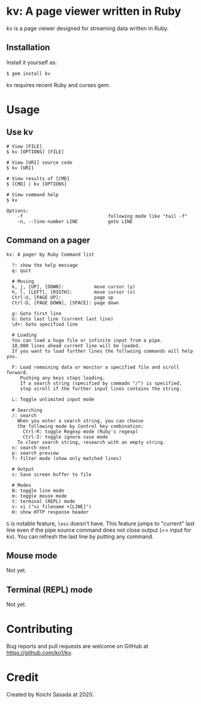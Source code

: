 # kv: A page viewer written in Ruby

kv is a page viewer designed for streaming data written in Ruby.

## Installation

Install it yourself as:

    $ gem install kv

kv requires recent Ruby and curses gem.

# Usage

## Use kv

```
# View [FILE]
$ kv [OPTIONS] [FILE]

# View [URI] source code
$ kv [URI]

# View results of [CMD]
$ [CMD] | kv [OPTIONS]

# View command help
$ kv

Options:
    -f                               following mode like "tail -f"
    -n, --line-number LINE           goto LINE
```

## Command on a pager

```
kv: A pager by Ruby Command list

  ?: show the help message
  q: quit

  # Moving
  k, j, [UP], [DOWN]:           move cursor (y)
  h, l, [LEFT], [RIGTH]:        move cursor (x)
  Ctrl-U, [PAGE UP]:            page up
  Ctrl-D, [PAGE DOWN], [SPACE]: page down

  g: Goto first line
  G: Goto last line (current last line)
  \d+: Goto specified line

  # Loading
  You can load a huge file or infinite input from a pipe.
  10,000 lines ahead current line will be loaded.
  If you want to load further lines the follwoing commands will help you.

  F: Load remaining data or monitor a specified file and scroll forward.
     Pushing any keys stops loading.
     If a search string (specified by commadn "/") is specified,
     stop scroll if the further input lines contains the string.

  L: Toggle unlimited input mode

  # Searching
  /: search
    When you enter a search string, you can choose
    the following mode by Control key combination:
      Ctrl-R: toggle Regexp mode (Ruby's regexp)
      Ctrl-I: toggle ignore case mode
    To clear search string, research with an empty string.
  n: search next
  p: search preview
  f: filter mode (show only matched lines)

  # Output
  s: Save screen buffer to file

  # Modes
  N: toggle line mode
  m: toggle mouse mode
  t: terminal (REPL) mode
  v: vi ("vi filename +[LINE]")
  H: show HTTP response header
```

`G` is notable feature, `less` doesn't have. This feature jumps to "current" last line even if the pipe source command does not close output (== input for kv). You can refresh the last line by putting any command.

## Mouse mode

Not yet.

## Terminal (REPL) mode

Not yet.

# Contributing

Bug reports and pull requests are welcome on GitHub at https://github.com/ko1/kv.

# Credit

Created by Koichi Sasada at 2020.

